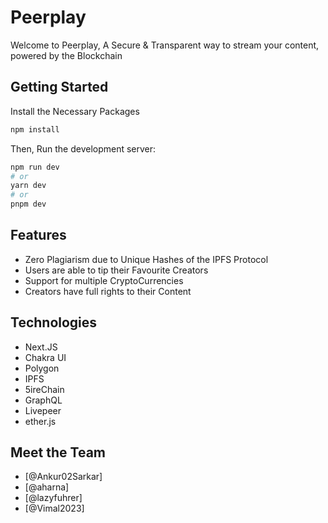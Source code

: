 # Peerplay
Welcome to Peerplay, A Secure & Transparent way to stream your content, powered by the Blockchain

## Getting Started
Install the Necessary Packages
```bash
npm install
```
Then, Run the development server:

```bash
npm run dev
# or
yarn dev
# or
pnpm dev
```

## Features
* Zero Plagiarism due to Unique Hashes of the IPFS Protocol
* Users are able to tip their Favourite Creators
* Support for multiple CryptoCurrencies
* Creators have full rights to their Content

## Technologies
* Next.JS
* Chakra UI
* Polygon
* IPFS
* 5ireChain
* GraphQL
* Livepeer
* ether.js

## Meet the Team
* [@Ankur02Sarkar]
* [@aharna]
* [@lazyfuhrer]
* [@Vimal2023]
